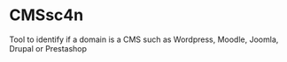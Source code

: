 # CMSsc4n
Tool to identify if a domain is a CMS such as Wordpress, Moodle, Joomla, Drupal or Prestashop
